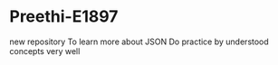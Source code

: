 # Preethi-E1897
new repository
To learn more about JSON 
Do practice by understood concepts very well
